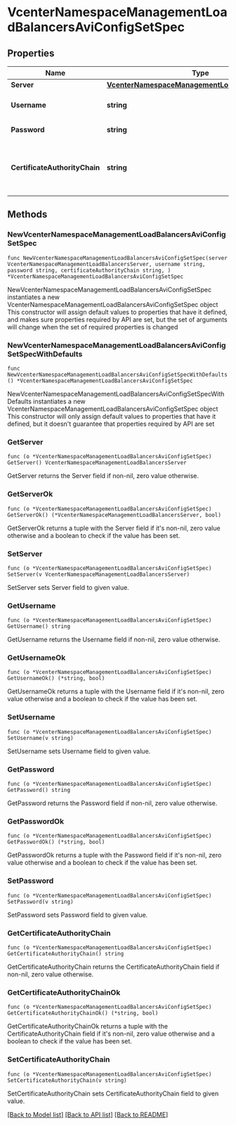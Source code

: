 # VcenterNamespaceManagementLoadBalancersAviConfigSetSpec

## Properties

Name | Type | Description | Notes
------------ | ------------- | ------------- | -------------
**Server** | [**VcenterNamespaceManagementLoadBalancersServer**](VcenterNamespaceManagementLoadBalancersServer.md) |  | 
**Username** | **string** | An administrator user name for accessing the Avi Controller. | 
**Password** | **string** | The password for the administrator user. | 
**CertificateAuthorityChain** | **string** | CertificateAuthorityChain contains PEM-encoded CA chain which is used to verify x509 certificates received from the server. | 

## Methods

### NewVcenterNamespaceManagementLoadBalancersAviConfigSetSpec

`func NewVcenterNamespaceManagementLoadBalancersAviConfigSetSpec(server VcenterNamespaceManagementLoadBalancersServer, username string, password string, certificateAuthorityChain string, ) *VcenterNamespaceManagementLoadBalancersAviConfigSetSpec`

NewVcenterNamespaceManagementLoadBalancersAviConfigSetSpec instantiates a new VcenterNamespaceManagementLoadBalancersAviConfigSetSpec object
This constructor will assign default values to properties that have it defined,
and makes sure properties required by API are set, but the set of arguments
will change when the set of required properties is changed

### NewVcenterNamespaceManagementLoadBalancersAviConfigSetSpecWithDefaults

`func NewVcenterNamespaceManagementLoadBalancersAviConfigSetSpecWithDefaults() *VcenterNamespaceManagementLoadBalancersAviConfigSetSpec`

NewVcenterNamespaceManagementLoadBalancersAviConfigSetSpecWithDefaults instantiates a new VcenterNamespaceManagementLoadBalancersAviConfigSetSpec object
This constructor will only assign default values to properties that have it defined,
but it doesn't guarantee that properties required by API are set

### GetServer

`func (o *VcenterNamespaceManagementLoadBalancersAviConfigSetSpec) GetServer() VcenterNamespaceManagementLoadBalancersServer`

GetServer returns the Server field if non-nil, zero value otherwise.

### GetServerOk

`func (o *VcenterNamespaceManagementLoadBalancersAviConfigSetSpec) GetServerOk() (*VcenterNamespaceManagementLoadBalancersServer, bool)`

GetServerOk returns a tuple with the Server field if it's non-nil, zero value otherwise
and a boolean to check if the value has been set.

### SetServer

`func (o *VcenterNamespaceManagementLoadBalancersAviConfigSetSpec) SetServer(v VcenterNamespaceManagementLoadBalancersServer)`

SetServer sets Server field to given value.


### GetUsername

`func (o *VcenterNamespaceManagementLoadBalancersAviConfigSetSpec) GetUsername() string`

GetUsername returns the Username field if non-nil, zero value otherwise.

### GetUsernameOk

`func (o *VcenterNamespaceManagementLoadBalancersAviConfigSetSpec) GetUsernameOk() (*string, bool)`

GetUsernameOk returns a tuple with the Username field if it's non-nil, zero value otherwise
and a boolean to check if the value has been set.

### SetUsername

`func (o *VcenterNamespaceManagementLoadBalancersAviConfigSetSpec) SetUsername(v string)`

SetUsername sets Username field to given value.


### GetPassword

`func (o *VcenterNamespaceManagementLoadBalancersAviConfigSetSpec) GetPassword() string`

GetPassword returns the Password field if non-nil, zero value otherwise.

### GetPasswordOk

`func (o *VcenterNamespaceManagementLoadBalancersAviConfigSetSpec) GetPasswordOk() (*string, bool)`

GetPasswordOk returns a tuple with the Password field if it's non-nil, zero value otherwise
and a boolean to check if the value has been set.

### SetPassword

`func (o *VcenterNamespaceManagementLoadBalancersAviConfigSetSpec) SetPassword(v string)`

SetPassword sets Password field to given value.


### GetCertificateAuthorityChain

`func (o *VcenterNamespaceManagementLoadBalancersAviConfigSetSpec) GetCertificateAuthorityChain() string`

GetCertificateAuthorityChain returns the CertificateAuthorityChain field if non-nil, zero value otherwise.

### GetCertificateAuthorityChainOk

`func (o *VcenterNamespaceManagementLoadBalancersAviConfigSetSpec) GetCertificateAuthorityChainOk() (*string, bool)`

GetCertificateAuthorityChainOk returns a tuple with the CertificateAuthorityChain field if it's non-nil, zero value otherwise
and a boolean to check if the value has been set.

### SetCertificateAuthorityChain

`func (o *VcenterNamespaceManagementLoadBalancersAviConfigSetSpec) SetCertificateAuthorityChain(v string)`

SetCertificateAuthorityChain sets CertificateAuthorityChain field to given value.



[[Back to Model list]](../README.md#documentation-for-models) [[Back to API list]](../README.md#documentation-for-api-endpoints) [[Back to README]](../README.md)



